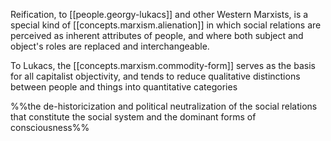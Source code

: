 
Reification, to [[people.georgy-lukacs]] and other Western Marxists, is a special kind of [[concepts.marxism.alienation]] in which social relations are perceived as inherent attributes of people, and where both subject and object's roles are replaced and interchangeable.

To Lukacs, the [[concepts.marxism.commodity-form]] serves as the basis for all capitalist objectivity, and tends to reduce qualitative distinctions between people and things into quantitative categories

%%the de-historicization and political neutralization of the social relations that constitute the social system and the dominant forms of consciousness%%
